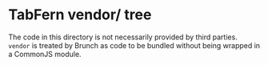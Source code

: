 # TabFern vendor/ tree

The code in this directory is not necessarily provided by third parties.
`vendor` is treated by Brunch as code to be bundled without being wrapped
in a CommonJS module.
